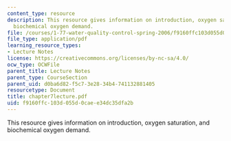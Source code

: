 ```yaml
---
content_type: resource
description: This resource gives information on introduction, oxygen saturation, and
  biochemical oxygen demand.
file: /courses/1-77-water-quality-control-spring-2006/f9160ffc103d055d0caee34dc35dfa2b_chapter7lecture.pdf
file_type: application/pdf
learning_resource_types:
- Lecture Notes
license: https://creativecommons.org/licenses/by-nc-sa/4.0/
ocw_type: OCWFile
parent_title: Lecture Notes
parent_type: CourseSection
parent_uid: d0ba6d82-f5c7-3e28-34b4-741132881405
resourcetype: Document
title: chapter7lecture.pdf
uid: f9160ffc-103d-055d-0cae-e34dc35dfa2b
---
```

This resource gives information on introduction, oxygen saturation, and biochemical oxygen demand.
